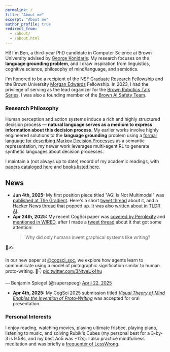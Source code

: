```yaml
---
permalink: /
title: "About me"
excerpt: "About me"
author_profile: true
redirect_from: 
  - /about/
  - /about.html
---
```


Hi! I'm Ben, a third-year PhD candidate in Computer Science at Brown University advised by [George Konidaris](https://cs.brown.edu/~gdk/). My research focuses on the **language grounding problem**, and I draw inspiration from linguistics, cognitive science, philosophy of mind/language, and semiotics.

I'm honored to be a recipient of the [NSF Graduate Research Fellowship](https://cs.brown.edu/news/2022/05/20/five-brown-cs-students-and-alums-receive-nsf-graduate-research-fellowships/) and the Brown University [Morgan Edwards](https://en.wikipedia.org/wiki/Morgan_Edwards) Fellowship. In 2023, I had the privilege of serving as the lead organizer for the [Brown Robotics Talk Series](https://yzylmc.github.io/brown-lab-talks/). I was also a founding member of the [Brown AI Safety Team](https://www.baist.ai/).

### Research Philosophy

Human perception and action systems induce a rich and highly structured decision process — **natural language serves as a medium to express information about this decision process**. My earlier works involve highly engineered solutions to the **language grounding** problem using a [formal language for describing Markov Decision Processes](http://rlang.ai/master/) as a semantic representation, my newer work leverages multi-agent RL to generate synthetic languages about decision processes.

I maintain a (not always up to date) record of my academic readings, with [papers cataloged here](https://www.zotero.org/benjamin-spiegel/library) and [books listed here](https://speeg.notion.site/5de77c8575634b90b4699d0f185295cb?v=a884d376bf6b4e5a99a27e9aa2e98698&pvs=4).

## News
- **Jun 4th, 2025:** My first position piece titled "AGI Is Not Multimodal" was [published at The Gradient](https://thegradient.pub/agi-is-not-multimodal/). Here's a short [tweet thread](https://x.com/superspeeg/status/1930277179121905815) about it, and a [Hacker News thread](https://news.ycombinator.com/item?id=44181613) that popped up. It was also [written about in TLDR AI](https://arc.net/l/quote/gertyzxg).
- **Apr 24th, 2025:** My recent CogSci paper was [covered by Perplexity](https://www.perplexity.ai/page/new-study-finds-that-ai-learns-u6myMBdRSX6Rb.SCTD8B9g) and [mentioned in WIRED](https://www.wired.com/story/ai-lab-amazon-launches-vulcan-a-robot-that-can-feel/), after I made a [tweet thread](https://x.com/superspeeg/status/1914691313318105305) about it that got some attention:
  <blockquote class="twitter-tweet"><p lang="en" dir="ltr">Why did only humans invent graphical systems like writing?
🧠✍️<br><br>In our new paper at <a href="https://twitter.com/cogsci_soc?ref_src=twsrc%5Etfw">@cogsci_soc</a>, we explore how agents learn to communicate using a model of pictographic signification similar to human proto-writing. 🧵👇 <a href="https://t.co/3NtveUk4hu">pic.twitter.com/3NtveUk4hu</a></p>&mdash; Benjamin Spiegel (@superspeeg) <a href="https://twitter.com/superspeeg/status/1914691313318105305?ref_src=twsrc%5Etfw">April 22, 2025</a></blockquote> <script async src="https://platform.twitter.com/widgets.js" charset="utf-8"></script>
- **Apr 4th, 2025:** My CogSci 2025 submission titled [_Visual Theory of Mind Enables the Invention of Proto-Writing_](https://arxiv.org/abs/2502.01568) was accepted for oral presentation.

### Personal Interests

I enjoy reading, watching movies, playing ultimate frisbee, playing piano, listening to music, and solving Rubik's Cubes (my personal best for a 3-by-3 is 9.58s, and my best Ao5 was ~12s). I also practice mindfulness meditation and was briefly a [frequenter of LessWrong](https://www.lesswrong.com/users/benjamin-spiegel).
